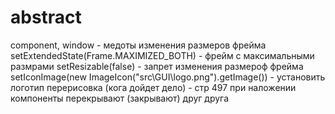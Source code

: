 # abstract

component, window - медоты изменения размеров фрейма
setExtendedState(Frame.MAXIMIZED_BOTH) - фрейм с максимальными размрами
setResizable(false)  - запрет изменения размероф фрейма
setIconImage(new ImageIcon("src\\GUI\\logo.png").getImage()) - установить логотип
перерисовка (кога дойдет дело) - стр 497
при наложении компоненты перекрывают (закрывают) друг друга

